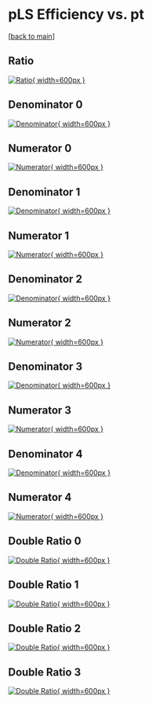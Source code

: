 # pLS Efficiency vs. pt

[[back to main](./)]



## Ratio

[![Ratio](../mtv/var/pLS_base_321_0_eff_pt.png){ width=600px }](../mtv/var/pLS_base_321_0_eff_pt.pdf)

## Denominator 0

[![Denominator](../mtv/den/pLS_base_321_0_eff_pt_den0.png){ width=600px }](../mtv/den/pLS_base_321_0_eff_pt_den0.pdf)

## Numerator 0

[![Numerator](../mtv/num/pLS_base_321_0_eff_pt_num0.png){ width=600px }](../mtv/num/pLS_base_321_0_eff_pt_num0.pdf)

## Denominator 1

[![Denominator](../mtv/den/pLS_base_321_0_eff_pt_den1.png){ width=600px }](../mtv/den/pLS_base_321_0_eff_pt_den1.pdf)

## Numerator 1

[![Numerator](../mtv/num/pLS_base_321_0_eff_pt_num1.png){ width=600px }](../mtv/num/pLS_base_321_0_eff_pt_num1.pdf)

## Denominator 2

[![Denominator](../mtv/den/pLS_base_321_0_eff_pt_den2.png){ width=600px }](../mtv/den/pLS_base_321_0_eff_pt_den2.pdf)

## Numerator 2

[![Numerator](../mtv/num/pLS_base_321_0_eff_pt_num2.png){ width=600px }](../mtv/num/pLS_base_321_0_eff_pt_num2.pdf)

## Denominator 3

[![Denominator](../mtv/den/pLS_base_321_0_eff_pt_den3.png){ width=600px }](../mtv/den/pLS_base_321_0_eff_pt_den3.pdf)

## Numerator 3

[![Numerator](../mtv/num/pLS_base_321_0_eff_pt_num3.png){ width=600px }](../mtv/num/pLS_base_321_0_eff_pt_num3.pdf)

## Denominator 4

[![Denominator](../mtv/den/pLS_base_321_0_eff_pt_den4.png){ width=600px }](../mtv/den/pLS_base_321_0_eff_pt_den4.pdf)

## Numerator 4

[![Numerator](../mtv/num/pLS_base_321_0_eff_pt_num4.png){ width=600px }](../mtv/num/pLS_base_321_0_eff_pt_num4.pdf)

## Double Ratio 0

[![Double Ratio](../mtv/ratio/pLS_base_321_0_eff_pt_ratio0.png){ width=600px }](../mtv/ratio/pLS_base_321_0_eff_pt_ratio0.pdf)

## Double Ratio 1

[![Double Ratio](../mtv/ratio/pLS_base_321_0_eff_pt_ratio1.png){ width=600px }](../mtv/ratio/pLS_base_321_0_eff_pt_ratio1.pdf)

## Double Ratio 2

[![Double Ratio](../mtv/ratio/pLS_base_321_0_eff_pt_ratio2.png){ width=600px }](../mtv/ratio/pLS_base_321_0_eff_pt_ratio2.pdf)

## Double Ratio 3

[![Double Ratio](../mtv/ratio/pLS_base_321_0_eff_pt_ratio3.png){ width=600px }](../mtv/ratio/pLS_base_321_0_eff_pt_ratio3.pdf)

